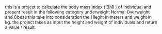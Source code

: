 this is a project to calculate the body mass index ( BMI ) of individual and present result in the following category
underweight
Normal
Overweight and
Obese
this take into consideration the Hieght in meters and weight in kg. the project takes as input the height and weight of individuals and return a value / result.
